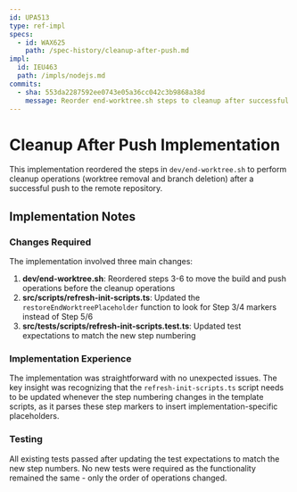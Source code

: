 ```yaml
---
id: UPA513
type: ref-impl
specs:
  - id: WAX625
    path: /spec-history/cleanup-after-push.md
impl:
  id: IEU463
  path: /impls/nodejs.md
commits:
  - sha: 553da2287592ee0743e05a36cc042c3b9868a38d
    message: Reorder end-worktree.sh steps to cleanup after successful push
---
```


# Cleanup After Push Implementation

This implementation reordered the steps in `dev/end-worktree.sh` to perform cleanup operations (worktree removal and branch deletion) after a successful push to the remote repository.

## Implementation Notes

### Changes Required

The implementation involved three main changes:

1. **dev/end-worktree.sh**: Reordered steps 3-6 to move the build and push operations before the cleanup operations
2. **src/scripts/refresh-init-scripts.ts**: Updated the `restoreEndWorktreePlaceholder` function to look for Step 3/4 markers instead of Step 5/6
3. **src/**tests**/scripts/refresh-init-scripts.test.ts**: Updated test expectations to match the new step numbering

### Implementation Experience

The implementation was straightforward with no unexpected issues. The key insight was recognizing that the `refresh-init-scripts.ts` script needs to be updated whenever the step numbering changes in the template scripts, as it parses these step markers to insert implementation-specific placeholders.

### Testing

All existing tests passed after updating the test expectations to match the new step numbers. No new tests were required as the functionality remained the same - only the order of operations changed.
